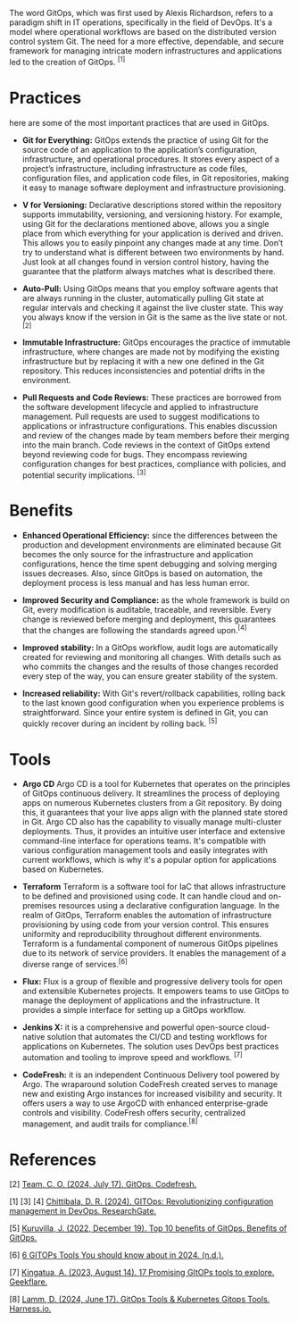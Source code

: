The  word  GitOps,  which  was  first  used  by  Alexis Richardson, refers  to a paradigm shift  in IT operations, specifically  in  the  field  of  DevOps.  It's  a  model  where operational  workflows  are  based  on  the  distributed version  control  system  Git.  The  need  for  a  more effective,  dependable,  and  secure  framework  for managing  intricate  modern  infrastructures  and applications led to the creation of GitOps. <sup>[1]</sup>

# Practices

here are some of the most important practices that are used in GitOps.

- **Git for Everything:**
GitOps extends the practice of using Git for the source code of an application to the application’s configuration, infrastructure, and operational procedures. It stores every aspect of a project’s infrastructure, including infrastructure as code files, configuration files, and application code files, in Git repositories, making it easy to manage software deployment and infrastructure provisioning. 

- **V for Versioning:**
Declarative descriptions stored within the repository supports immutability, versioning, and versioning history. For example, using Git for the declarations mentioned above, allows you a single place from which everything for your application is derived and driven. This allows you to easily pinpoint any changes made at any time. Don’t try to understand what is different between two environments by hand. Just look at all changes found in version control history, having the guarantee that the platform always matches what is described there.

- **Auto-Pull:**
Using GitOps means that you employ software agents that are always running in the cluster, automatically pulling Git state at regular intervals and checking it against the live cluster state. This way you always know if the version in Git is the same as the live state or not. <sup>[2]</sup>

- **Immutable Infrastructure:** GitOps encourages the practice of immutable infrastructure, where changes are made not by modifying the existing infrastructure but by replacing it  with  a  new  one  defined  in  the  Git  repository.  This reduces  inconsistencies  and  potential  drifts  in  the environment.

- **Pull Requests and Code Reviews:** These  practices  are  borrowed from  the  software  development  lifecycle  and  applied  to infrastructure management. Pull requests are used to suggest modifications  to  applications  or  infrastructure configurations.  This  enables  discussion and  review  of  the changes made by  team members  before their merging into the  main  branch.  Code  reviews  in  the context of GitOps extend beyond reviewing  code for bugs. They  encompass reviewing  configuration  changes for  best practices,  compliance  with  policies,  and  potential  security implications. <sup>[3]</sup>





# Benefits
- **Enhanced  Operational  Efficiency:** since the differences between the production and development environments are eliminated because Git becomes the only source for the infrastructure and application configurations, hence the time spent debugging and solving merging issues decreases. Also, since GitOps is based on automation, the deployment process is less manual and has less human error.

- **Improved  Security and  Compliance:** as the whole framework is build on Git, every modification is auditable,  traceable, and reversible. Every change is reviewed before merging and deployment, this guarantees that the changes are following the standards agreed upon.<sup>[4]</sup>

- **Improved stability:**
In a GitOps workflow, audit logs are automatically created for reviewing and monitoring all changes. With details such as who commits the changes and the results of those changes recorded every step of the way, you can ensure greater stability of the system.

- **Increased reliability:**
With Git's revert/rollback capabilities, rolling back to the last known good configuration when you experience problems is straightforward. Since your entire system is defined in Git, you can quickly recover during an incident by rolling back. <sup>[5]</sup> 

# Tools

- **Argo CD**
Argo CD is a tool for Kubernetes that operates on the principles of GitOps continuous delivery. It streamlines the process of deploying apps on numerous Kubernetes clusters from a Git repository. By doing this, it guarantees that your live apps align with the planned state stored in Git.
Argo CD also has the capability to visually manage multi-cluster deployments. Thus, it provides an intuitive user interface and extensive command-line interface for operations teams. It's compatible with various configuration management tools and easily integrates with current workflows, which is why it's a popular option for applications based on Kubernetes.

- **Terraform**
Terraform is a software tool for IaC that allows infrastructure to be defined and provisioned using code. It can handle cloud and on-premises resources using a declarative configuration language. In the realm of GitOps, Terraform enables the automation of infrastructure provisioning by using code from your version control. This ensures uniformity and reproducibility throughout different environments. Terraform is a fundamental component of numerous GitOps pipelines due to its network of service providers. It enables the management of a diverse range of services.<sup>[6]</sup>

- **Flux:** Flux is a group of flexible and progressive delivery tools for open and extensible Kubernetes projects. It empowers teams to use GitOps to manage the deployment of applications and the infrastructure. It provides a simple interface for setting up a GitOps workflow.

- **Jenkins X:** it is a comprehensive and powerful open-source cloud-native solution that automates the CI/CD and testing workflows for applications on Kubernetes. The solution uses DevOps best practices automation and tooling to improve speed and workflows. <sup>[7]</sup>

- **CodeFresh:** it is an independent Continuous Delivery tool powered by Argo. The wraparound solution CodeFresh created serves to manage new and existing Argo instances for increased visibility and security. It offers users a way to use ArgoCD with enhanced enterprise-grade controls and visibility. CodeFresh offers security, centralized management, and audit trails for compliance.<sup>[8]</sup>


# References
[2] [Team, C. O. (2024, July 17). GitOps. Codefresh.]( https://codefresh.io/learn/gitops/)

[1] [3] [4] [Chittibala, D. R. (2024). GITOps: Revolutionizing configuration management in DevOps. ResearchGate.](https://doi.org/10.21275/SR24203190625)

[5] [Kuruvilla, J. (2022, December 19). Top 10 benefits of GitOps. Benefits of GitOps.](https://www.adaptavist.com/blog/top-10-benefits-of-gitops)

[6] [6 GITOPs Tools You should know about in 2024. (n.d.).](https://www.devzero.io/blog/gitops-tools)

[7] [Kingatua, A. (2023, August 14). 17 Promising GItOPs tools to explore. Geekflare. ](https://geekflare.com/gitops-tools/)

[8] [Lamm, D. (2024, June 17). GitOps Tools & Kubernetes Gitops Tools. Harness.io.](https://www.harness.io/blog/gitops-tools)